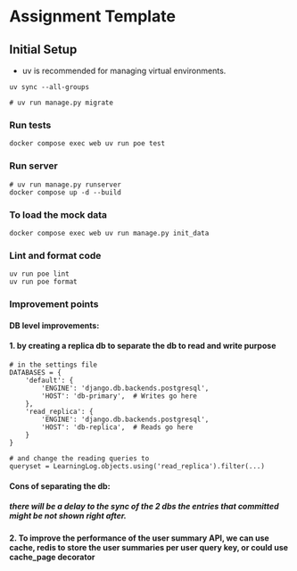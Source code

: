 # Assignment Template

## Initial Setup

- uv is recommended for managing virtual environments.

```
uv sync --all-groups

# uv run manage.py migrate
```

### Run tests

```
docker compose exec web uv run poe test
```

### Run server

```
# uv run manage.py runserver
docker compose up -d --build
```

### To load the mock data
```
docker compose exec web uv run manage.py init_data
```


### Lint and format code

```
uv run poe lint
uv run poe format
```

### Improvement points


#### DB level improvements:
#### 1. by creating a replica db to separate the db to read and write purpose

```
# in the settings file
DATABASES = {
    'default': {
        'ENGINE': 'django.db.backends.postgresql',
        'HOST': 'db-primary',  # Writes go here
    },
    'read_replica': {
        'ENGINE': 'django.db.backends.postgresql',
        'HOST': 'db-replica',  # Reads go here
    }
}

# and change the reading queries to
queryset = LearningLog.objects.using('read_replica').filter(...)

```
#### Cons of separating the db:
##### there will be a delay to the sync of the 2 dbs the entries that committed might be not shown right after.


#### 2. To improve the performance of the user summary API, we can use cache, redis to store the user summaries per user query key, or could use cache_page decorator
